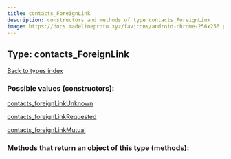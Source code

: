 ```yaml
---
title: contacts_ForeignLink
description: constructors and methods of type contacts_ForeignLink
image: https://docs.madelineproto.xyz/favicons/android-chrome-256x256.png
---
```

## Type: contacts\_ForeignLink  
[Back to types index](index.md)



### Possible values (constructors):

[contacts\_foreignLinkUnknown](../constructors/contacts_foreignLinkUnknown.md)  

[contacts\_foreignLinkRequested](../constructors/contacts_foreignLinkRequested.md)  

[contacts\_foreignLinkMutual](../constructors/contacts_foreignLinkMutual.md)  



### Methods that return an object of this type (methods):




